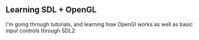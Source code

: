 ## Learning SDL + OpenGL

I'm going through tutorials, and learning how OpenGl works
as well as basic input controls through SDL2

